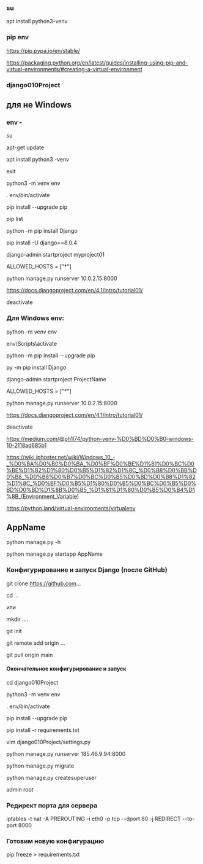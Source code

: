 ### su



apt install python3-venv


### pip env


https://pip.pypa.io/en/stable/

https://packaging.python.org/en/latest/guides/installing-using-pip-and-virtual-environments/#creating-a-virtual-environment



### django010Project

## для не Windows
### env -  

su

apt-get update

apt install python3 -venv

exit

python3 -m venv env

. env/bin/activate

pip install --upgrade pip

pip list

python -m pip install Django

pip install -U django==8.0.4

django-admin startproject myproject01

ALLOWED_HOSTS = ["*"]

python manage.py runserver 10.0.2.15:8000

https://docs.djangoproject.com/en/4.1/intro/tutorial01/

deactivate

### Для Windows env: 

python -m venv env

env\Scripts\activate

python -m pip install --upgrade pip 

py -m pip install Django

django-admin startproject ProjectName

ALLOWED_HOSTS = ["*"]

python manage.py runserver 10.0.2.15:8000


https://docs.djangoproject.com/en/4.1/intro/tutorial01/

deactivate

https://medium.com/@ph1l74/python-venv-%D0%BD%D0%B0-windows-10-2118ad685b1 

https://wiki.iphoster.net/wiki/Windows_10_-_%D0%BA%D0%B0%D0%BA_%D0%BF%D0%BE%D1%81%D0%BC%D0%BE%D1%82%D1%80%D0%B5%D1%82%D1%8C_%D0%B8%D0%BB%D0%B8_%D0%B8%D0%B7%D0%BC%D0%B5%D0%BD%D0%B8%D1%82%D1%8C_%D0%BF%D0%B5%D1%80%D0%B5%D0%BC%D0%B5%D0%BD%D0%BD%D1%8B%D0%B5_%D1%81%D1%80%D0%B5%D0%B4%D1%8B_(Environment_Variable)

https://python.land/virtual-environments/virtualenv


## AppName


python manage.py -h

python manage.py startapp AppName



### Конфигурирование и запуск Django (после GitHub)


git clone https://github.com...

cd ... 

или

mkdir ....

git init

git remote add origin ...

git pull origin main


#### Окончательное конфигурирование и запуск

cd django010Project

python3 -m venv env

. env/bin/activate

pip install --upgrade pip

pip install -r requirements.txt

vim django010Project/settings.py

python manage.py runserver 185.46.9.94:8000

python manage.py migrate

python manage.py createsuperuser

admin root


### Редирект порта для сервера
iptables -t nat -A PREROUTING -i eth0 -p tcp --dport 80 -j REDIRECT --to-port 8000

### Готовим новую конфигурацию 

pip freeze > requirements.txt

